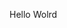 Hello Wolrd






































































































































































































































































































































































































































































































































































































































































































































































































































































































































































































































































































































































































































































































































































































































































































































































































































































































































































































































































































































































































































































































































































































































































































































































































































































































































































































































































































































































































































































































































































































































































































































































































































































































































































































































































































































































































































































































































































































































































































































































































































































































































































































